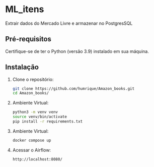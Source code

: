 # ML_itens
Extrair dados do Mercado Livre e armazenar no PostgresSQL

## Pré-requisitos

Certifique-se de ter o Python (versão 3.9) instalado em sua máquina.

## Instalação

1. Clone o repositório:
   ```bash
   git clone https://github.com/humrique/Amazon_books.git
   cd Amazon_books/

2. Ambiente Virtual:
    ```bash
    python3 -m venv venv
    source venv/bin/activate
    pip install -r requirements.txt

3. Ambiente Virtual:
    ```bash
    docker compose up

4. Acessar o Airflow:
    ```bash
    http://localhost:8080/
